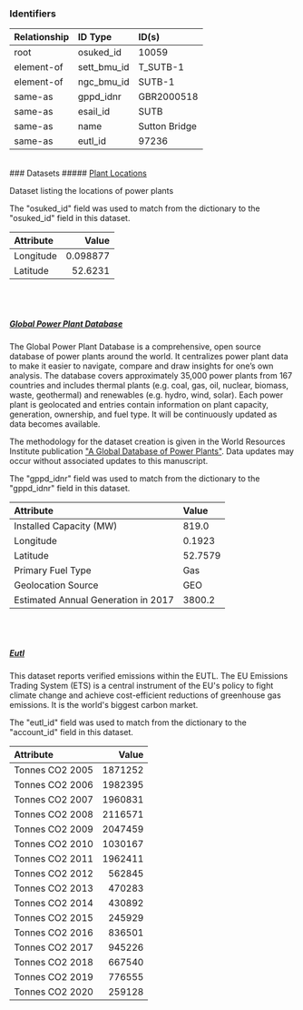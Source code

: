 ### Identifiers

| Relationship   | ID Type     | ID(s)         |
|:---------------|:------------|:--------------|
| root           | osuked_id   | 10059         |
| element-of     | sett_bmu_id | T_SUTB-1      |
| element-of     | ngc_bmu_id  | SUTB-1        |
| same-as        | gppd_idnr   | GBR2000518    |
| same-as        | esail_id    | SUTB          |
| same-as        | name        | Sutton Bridge |
| same-as        | eutl_id     | 97236         |

<br>
### Datasets
##### <a href="https://raw.githubusercontent.com/OSUKED/Dictionary-Datasets/main/datasets/plant-locations/datapackage.json">Plant Locations</a>

Dataset listing the locations of power plants

The "osuked_id" field was used to match from the dictionary to the "osuked_id" field in this dataset.

| Attribute   |     Value |
|:------------|----------:|
| Longitude   |  0.098877 |
| Latitude    | 52.6231   |

<br><br>
##### <a href="https://raw.githubusercontent.com/OSUKED/Dictionary-Datasets/main/datasets/global-power-plant-database/datapackage.json">Global Power Plant Database</a>

The Global Power Plant Database is a comprehensive, open source database of power plants around the world. It centralizes power plant data to make it easier to navigate, compare and draw insights for one’s own analysis. The database covers approximately 35,000 power plants from 167 countries and includes thermal plants (e.g. coal, gas, oil, nuclear, biomass, waste, geothermal) and renewables (e.g. hydro, wind, solar). Each power plant is geolocated and entries contain information on plant capacity, generation, ownership, and fuel type. It will be continuously updated as data becomes available. 

The methodology for the dataset creation is given in the World Resources Institute publication ["A Global Database of Power Plants"](https://www.wri.org/research/global-database-power-plants). Data updates may occur without associated updates to this manuscript.

The "gppd_idnr" field was used to match from the dictionary to the "gppd_idnr" field in this dataset.

| Attribute                           | Value   |
|:------------------------------------|:--------|
| Installed Capacity (MW)             | 819.0   |
| Longitude                           | 0.1923  |
| Latitude                            | 52.7579 |
| Primary Fuel Type                   | Gas     |
| Geolocation Source                  | GEO     |
| Estimated Annual Generation in 2017 | 3800.2  |

<br><br>
##### <a href="https://raw.githubusercontent.com/OSUKED/Dictionary-Datasets/main/datasets/eutl/datapackage.json">Eutl</a>

This dataset reports verified emissions within the EUTL. The EU Emissions Trading System (ETS) is a central instrument of the EU's policy to fight climate change and achieve cost-efficient reductions of greenhouse gas emissions. It is the world's biggest carbon market.

The "eutl_id" field was used to match from the dictionary to the "account_id" field in this dataset.

| Attribute       |   Value |
|:----------------|--------:|
| Tonnes CO2 2005 | 1871252 |
| Tonnes CO2 2006 | 1982395 |
| Tonnes CO2 2007 | 1960831 |
| Tonnes CO2 2008 | 2116571 |
| Tonnes CO2 2009 | 2047459 |
| Tonnes CO2 2010 | 1030167 |
| Tonnes CO2 2011 | 1962411 |
| Tonnes CO2 2012 |  562845 |
| Tonnes CO2 2013 |  470283 |
| Tonnes CO2 2014 |  430892 |
| Tonnes CO2 2015 |  245929 |
| Tonnes CO2 2016 |  836501 |
| Tonnes CO2 2017 |  945226 |
| Tonnes CO2 2018 |  667540 |
| Tonnes CO2 2019 |  776555 |
| Tonnes CO2 2020 |  259128 |
